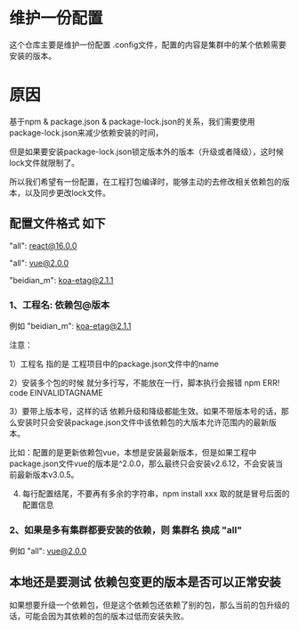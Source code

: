 # 维护一份配置

这个仓库主要是维护一份配置 .config文件，配置的内容是集群中的某个依赖需要安装的版本。

# 原因

基于npm & package.json & package-lock.json的关系，我们需要使用package-lock.json来减少依赖安装的时间，

但是如果要安装package-lock.json锁定版本外的版本（升级或者降级），这时候lock文件就限制了。

所以我们希望有一份配置，在工程打包编译时，能够主动的去修改相关依赖包的版本，以及同步更改lock文件。


## 配置文件格式 如下

"all": react@16.0.0

"all": vue@2.0.0

"beidian_m": koa-etag@2.1.1

### 1、工程名: 依赖包@版本

例如 "beidian_m": koa-etag@2.1.1

注意：

1）工程名 指的是 工程项目中的package.json文件中的name

2）安装多个包的时候 就分多行写，不能放在一行，脚本执行会报错 npm ERR! code EINVALIDTAGNAME

3）要带上版本号，这样的话 依赖升级和降级都能生效。如果不带版本号的话，那么安装时只会安装package.json文件中该依赖包的大版本允许范围内的最新版本。

比如：配置的是更新依赖包vue，本想是安装最新版本，但是如果工程中package.json文件vue的版本是^2.0.0，那么最终只会安装v2.6.12，不会安装当前最新版本v3.0.5。

4) 每行配置结尾，不要再有多余的字符串，npm install xxx 取的就是冒号后面的配置信息

### 2、如果是多有集群都要安装的依赖，则 集群名 换成 "all"

例如 "all": vue@2.0.0

## 本地还是要测试 依赖包变更的版本是否可以正常安装

如果想要升级一个依赖包，但是这个依赖包还依赖了别的包，那么当前的包升级的话，可能会因为其依赖的包的版本过低而安装失败。


